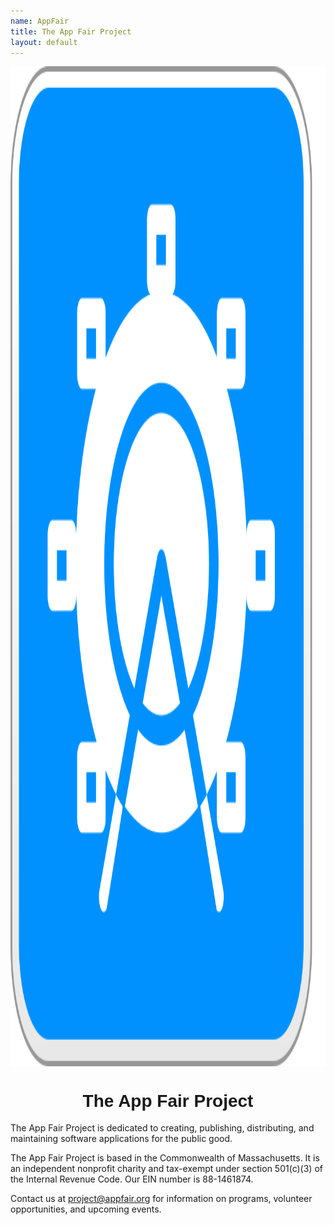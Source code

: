 ```yaml
---
name: AppFair
title: The App Fair Project
layout: default
---
```


<p align="center">
<img alt="The App Fair logo" align="center" style="height: 40vh;" src="appfair-icon.svg" />
<h1 style="text-align: center; font-family: ui-rounded, Arial Rounded MT Bold, Arial Rounded Bold, Helvetica Rounded, Arial, sans-serif;">The App Fair Project</h1>
</p>

The App Fair Project is dedicated to creating, publishing, distributing, and maintaining software applications for the public good.

The App Fair Project is based in the Commonwealth of Massachusetts. It is an independent nonprofit charity and tax-exempt under section 501(c)(3) of the Internal Revenue Code. Our EIN number is 88-1461874.


Contact us at [project@appfair.org](mailto:project@appfair.org) for information on programs, volunteer opportunities, and upcoming events.

